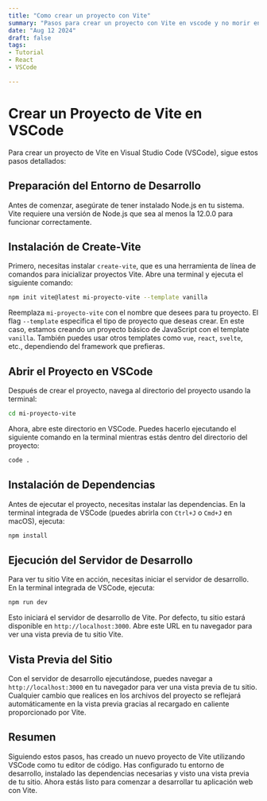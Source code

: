 ```yaml
---
title: "Como crear un proyecto con Vite"
summary: "Pasos para crear un proyecto con Vite en vscode y no morir en el proceso"
date: "Aug 12 2024"
draft: false
tags:
- Tutorial
- React
- VSCode 

---
```


# Crear un Proyecto de Vite en VSCode

Para crear un proyecto de Vite en Visual Studio Code (VSCode), sigue estos pasos detallados:

## Preparación del Entorno de Desarrollo

Antes de comenzar, asegúrate de tener instalado Node.js en tu sistema. Vite requiere una versión de Node.js que sea al menos la 12.0.0 para funcionar correctamente.

## Instalación de Create-Vite

Primero, necesitas instalar `create-vite`, que es una herramienta de línea de comandos para inicializar proyectos Vite. Abre una terminal y ejecuta el siguiente comando:

```bash
npm init vite@latest mi-proyecto-vite --template vanilla
```

Reemplaza `mi-proyecto-vite` con el nombre que desees para tu proyecto. El flag `--template` especifica el tipo de proyecto que deseas crear. En este caso, estamos creando un proyecto básico de JavaScript con el template `vanilla`. También puedes usar otros templates como `vue`, `react`, `svelte`, etc., dependiendo del framework que prefieras.

## Abrir el Proyecto en VSCode

Después de crear el proyecto, navega al directorio del proyecto usando la terminal:

```bash
cd mi-proyecto-vite
```

Ahora, abre este directorio en VSCode. Puedes hacerlo ejecutando el siguiente comando en la terminal mientras estás dentro del directorio del proyecto:

```bash
code .
```

## Instalación de Dependencias

Antes de ejecutar el proyecto, necesitas instalar las dependencias. En la terminal integrada de VSCode (puedes abrirla con `Ctrl+J` o `Cmd+J` en macOS), ejecuta:

```bash
npm install
```

## Ejecución del Servidor de Desarrollo

Para ver tu sitio Vite en acción, necesitas iniciar el servidor de desarrollo. En la terminal integrada de VSCode, ejecuta:

```bash
npm run dev
```

Esto iniciará el servidor de desarrollo de Vite. Por defecto, tu sitio estará disponible en `http://localhost:3000`. Abre este URL en tu navegador para ver una vista previa de tu sitio Vite.

## Vista Previa del Sitio

Con el servidor de desarrollo ejecutándose, puedes navegar a `http://localhost:3000` en tu navegador para ver una vista previa de tu sitio. Cualquier cambio que realices en los archivos del proyecto se reflejará automáticamente en la vista previa gracias al recargado en caliente proporcionado por Vite.

## Resumen

Siguiendo estos pasos, has creado un nuevo proyecto de Vite utilizando VSCode como tu editor de código. Has configurado tu entorno de desarrollo, instalado las dependencias necesarias y visto una vista previa de tu sitio. Ahora estás listo para comenzar a desarrollar tu aplicación web con Vite.
